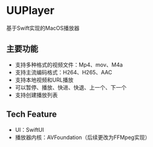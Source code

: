 # UUPlayer
基于Swift实现的MacOS播放器
## 主要功能
- 支持多种格式的视频文件：Mp4、mov、M4a
- 支持主流编码格式：H264、H265、AAC
- 支持本地视频和URL播放
- 可以暂停、播放、快进、快退、上一个、下一个
- 支持创建播放列表
## Tech Feature
- UI：SwiftUI
- 播放器内核：AVFoundation（后续更改为FFMpeg实现）
